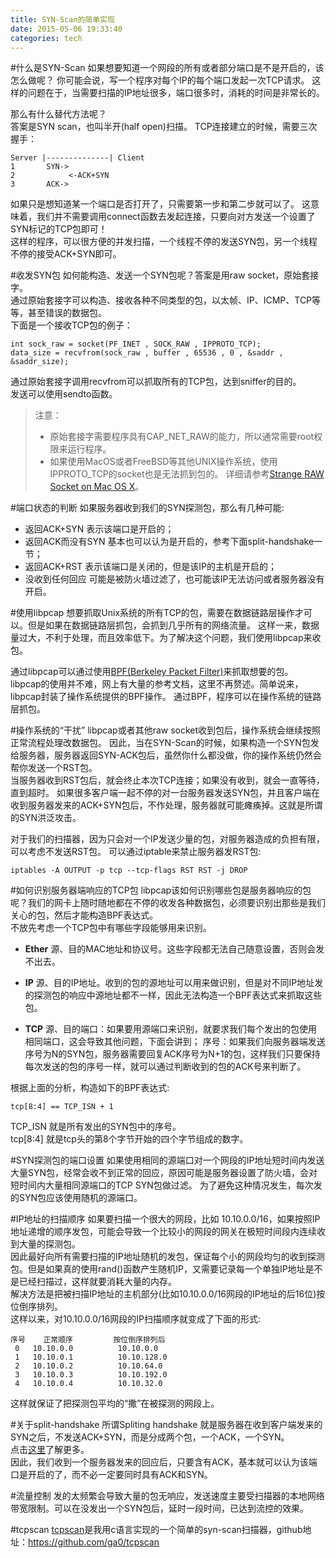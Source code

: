```yaml
---
title: SYN-Scan的简单实现
date: 2015-05-06 19:33:40
categories: tech
---
```


#什么是SYN-Scan
如果想要知道一个网段的所有或者部分端口是不是开启的，该怎么做呢？
你可能会说，写一个程序对每个IP的每个端口发起一次TCP请求。
这样的问题在于，当需要扫描的IP地址很多，端口很多时，消耗的时间是非常长的。  
  
那么有什么替代方法呢？  
答案是SYN scan，也叫半开(half open)扫描。
TCP连接建立的时候，需要三次握手：  

    Server |--------------| Client  
    1       SYN->  
    2            <-ACK+SYN
    3       ACK->

如果只是想知道某一个端口是否打开了，只需要第一步和第二步就可以了。
这意味着，我们并不需要调用connect函数去发起连接，只要向对方发送一个设置了SYN标记的TCP包即可！  
这样的程序，可以很方便的并发扫描，一个线程不停的发送SYN包，另一个线程不停的接受ACK+SYN即可。

#收发SYN包
如何能构造、发送一个SYN包呢？答案是用raw socket，原始套接字。  
通过原始套接字可以构造、接收各种不同类型的包，以太帧、IP、ICMP、TCP等等，甚至错误的数据包。  
下面是一个接收TCP包的例子：

    int sock_raw = socket(PF_INET , SOCK_RAW , IPPROTO_TCP);
    data_size = recvfrom(sock_raw , buffer , 65536 , 0 , &saddr , &saddr_size);

通过原始套接字调用recvfrom可以抓取所有的TCP包，达到sniffer的目的。  
发送可以使用sendto函数。

>注意：  
>*    原始套接字需要程序具有CAP\_NET\_RAW的能力，所以通常需要root权限来运行程序。  
>*    如果使用MacOS或者FreeBSD等其他UNIX操作系统，使用IPPROTO_TCP的socket也是无法抓到包的。
>     详细请参考[Strange RAW Socket on Mac OS X](http://stackoverflow.com/questions/6878603/strange-raw-socket-on-mac-os-x)。

#端口状态的判断
如果服务器收到我们的SYN探测包，那么有几种可能:

* 返回ACK+SYN 表示该端口是开启的；
* 返回ACK而没有SYN 基本也可以认为是开启的，参考下面split-handshake一节；
* 返回ACK+RST 表示该端口是关闭的，但是该IP的主机是开启的；
* 没收到任何回应 可能是被防火墙过滤了，也可能该IP无法访问或者服务器没有开启。


#使用libpcap
想要抓取Unix系统的所有TCP的包，需要在数据链路层操作才可以。但是如果在数据链路层抓包，会抓到几乎所有的网络流量。
这样一来，数据量过大，不利于处理，而且效率低下。为了解决这个问题，我们使用libpcap来收包。  

通过libpcap可以通过使用[BPF(Berkeley Packet Filter)](http://en.wikipedia.org/wiki/Berkeley_Packet_Filter)来抓取想要的包。
libpcap的使用并不难，网上有大量的参考文档，这里不再赘述。简单说来，libpcap封装了操作系统提供的BPF操作。
通过BPF，程序可以在操作系统的链路层抓包。

#操作系统的“干扰”
libpcap或者其他raw socket收到包后，操作系统会继续按照正常流程处理改数据包。
因此，当在SYN-Scan的时候，如果构造一个SYN包发给服务器，服务器返回SYN-ACK包后，虽然你什么都没做，你的操作系统仍然会帮你发送一个RST包。  
当服务器收到RST包后，就会终止本次TCP连接；如果没有收到，就会一直等待，直到超时。
如果很多客户端一起不停的对一台服务器发送SYN包，并且客户端在收到服务器发来的ACK+SYN包后，不作处理，服务器就可能瘫痪掉。这就是所谓的SYN洪泛攻击。  

对于我们的扫描器，因为只会对一个IP发送少量的包，对服务器造成的负担有限，可以考虑不发送RST包。
可以通过iptable来禁止服务器发RST包:  
  
    iptables -A OUTPUT -p tcp --tcp-flags RST RST -j DROP
    
#如何识别服务器端响应的TCP包
libpcap该如何识别哪些包是服务器响应的包呢？我们的网卡上随时随地都在不停的收发各种数据包，必须要识别出那些是我们关心的包，然后才能构造BPF表达式。  
不放先考虑一个TCP包中有哪些字段能够用来识别。

* **Ether** 源、目的MAC地址和协议号。这些字段都无法自己随意设置，否则会发不出去。  

* **IP** 源、目的IP地址。收到的包的源地址可以用来做识别，但是对不同IP地址发的探测包的响应中源地址都不一样，因此无法构造一个BPF表达式来抓取这些包。

* **TCP** 源、目的端口：如果要用源端口来识别，就要求我们每个发出的包使用相同端口，这会导致其他问题，下面会讲到；
序号：如果我们向服务器端发送序号为N的SYN包，服务器需要回复ACK序号为N+1的包，这样我们只要保持每次发送的包的序号一样，就可以通过判断收到的包的ACK号来判断了。

根据上面的分析，构造如下的BPF表达式:
    
    tcp[8:4] == TCP_ISN + 1
    
TCP_ISN 就是所有发出的SYN包中的序号。  
tcp[8:4] 就是tcp头的第8个字节开始的四个字节组成的数字。

#SYN探测包的端口设置
如果使用相同的源端口对一个网段的IP地址短时间内发送大量SYN包，经常会收不到正常的回应，原因可能是服务器设置了防火墙，会对短时间内大量相同源端口的TCP SYN包做过滤。
为了避免这种情况发生，每次发的SYN包应该使用随机的源端口。

#IP地址的扫描顺序
如果要扫描一个很大的网段，比如 10.10.0.0/16，如果按照IP地址递增的顺序发包，可能会导致一个比较小的网段的网关在极短时间段内连续收到大量的探测包。  
因此最好向所有需要扫描的IP地址随机的发包，保证每个小的网段均匀的收到探测包。但是如果真的使用rand()函数产生随机IP，又需要记录每一个单独IP地址是不是已经扫描过，这样就要消耗大量的内存。  
解决方法是把被扫描IP地址的主机部分(比如10.10.0.0/16网段的IP地址的后16位)按位倒序排列。  
这样以来，对10.10.0.0/16网段的IP扫描顺序就变成了下面的形式:  

    序号    正常顺序         按位倒序排列后
     0   10.10.0.0          10.10.0.0
     1   10.10.0.1          10.10.128.0
     2   10.10.0.2          10.10.64.0
     3   10.10.0.3          10.10.192.0
     4   10.10.0.4          10.10.32.0
     
这样就保证了把探测包平均的“撒”在被探测的网段上。
        
#关于split-handshake
所谓Spliting handshake 就是服务器在收到客户端发来的SYN之后，不发送ACK+SYN，而是分成两个包，一个ACK，一个SYN。  
点击[这里](http://nmap.org/misc/split-handshake.pdf)了解更多。  
因此，我们收到一个服务器发来的回应后，只要含有ACK，基本就可以认为该端口是开启的了，而不必一定要同时具有ACK和SYN。

#流量控制
发的太频繁会导致大量的包无响应，发送速度主要受扫描器的本地网络带宽限制。可以在没发出一个SYN包后，延时一段时间，已达到流控的效果。

#tcpscan
[tcpscan](https://github.com/ga0/tcpscan)是我用c语言实现的一个简单的syn-scan扫描器，github地址：https://github.com/ga0/tcpscan
